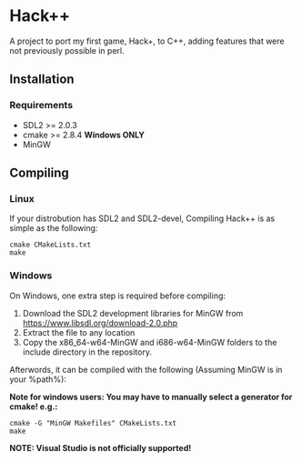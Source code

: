 # Hack++
A project to port my first game, Hack+, to C++, adding features that were not previously possible in perl.

## Installation

### Requirements

* SDL2 >= 2.0.3
* cmake >= 2.8.4
**Windows ONLY**
* MinGW

## Compiling
### Linux
If your distrobution has SDL2 and SDL2-devel, Compiling Hack++ is as simple as the following:

```
cmake CMakeLists.txt
make
```
### Windows
On Windows, one extra step is required before compiling:
1. Download the SDL2 development libraries for MinGW from https://www.libsdl.org/download-2.0.php
2. Extract the file to any location
3. Copy the x86_64-w64-MinGW and i686-w64-MinGW folders to the include directory in the repository.

Afterwords, it can be compiled with the following (Assuming MinGW is in your %path%):

**Note for windows users: You may have to manually select a generator for cmake! e.g.:**
```
cmake -G "MinGW Makefiles" CMakeLists.txt
make

```
**NOTE: Visual Studio is not officially supported!**
